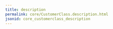 ```yaml
---
title: description
permalink: core/CustomerClass.description.html
jsonid: core_customerclass_description
---
```

